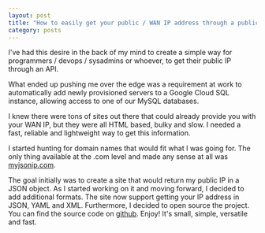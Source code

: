 ```yaml
---
layout: post
title: "How to easily get your public / WAN IP address through a public API"
category: posts
---
```


I've had this desire in the back of my mind to create a simple way
for programmers / devops / sysadmins or whoever, to get their public IP
through an API.

What ended up pushing me over the edge was a requirement at work to
automatically add newly provisioned servers to a Google Cloud SQL
instance, allowing access to one of our MySQL databases.

I knew there were tons of sites out there that could already provide
you with your WAN IP, but they were all HTML based, bulky and slow. I needed
a fast, reliable and lightweight way to get this information.

I started hunting for domain names that would fit what I was going for. The
only thing available at the .com level and made any sense at all was [myjsonip.com][1].

The goal initially was to create a site that would return my public IP in
a JSON object. As I started working on it and moving forward, I decided to
add additional formats. The site now support getting your IP address in JSON,
YAML and XML. Furthermore, I decided to open source the project. You can find
the source code on [github][2]. Enjoy! It's small, simple, versatile and fast.

[1]: https://myjsonip.com/
[2]: https://github.com/jasonwbarnett/myjsonip.com-go
